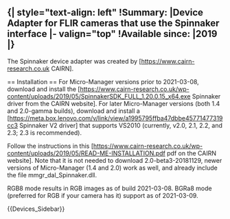 {| style="text-align: left"
!Summary:
|Device Adapter for FLIR cameras that use the Spinnaker interface
|- valign="top"
!Available since:
|2019
|}
----

The Spinnaker device adapter was created by [https://www.cairn-research.co.uk CAIRN].   

== Installation ==
For Micro-Manager versions prior to 2021-03-08, download and install the [https://www.cairn-research.co.uk/wp-content/uploads/2019/05/SpinnakerSDK_FULL_1.20.0.15_x64.exe Spinnaker driver from the CAIRN website]. For later Micro-Manager versions (both 1.4 and 2.0-gamma builds), download and install a [https://meta.box.lenovo.com/v/link/view/a1995795ffba47dbbe45771477319cc3 Spinnaker V2 driver] that supports VS2010 (currently, v2.0, 2.1, 2.2, and 2.3; 2.3 is recommended).  

Follow the instructions in this [https://www.cairn-research.co.uk/wp-content/uploads/2019/05/READ-ME-INSTALLATION.pdf pdf on the CAIRN website].  Note that it is not needed to download 2.0-beta3-20181129, newer versions of Micro-Manager (1.4 and 2.0) work as well, and already include the file mmgr_dal_Spinnaker.dll.

RGB8 mode results in RGB images as of build 2021-03-08. BGRa8 mode (preferred for RGB if your camera has it) support as of 2021-03-09.


{{Devices_Sidebar}}
